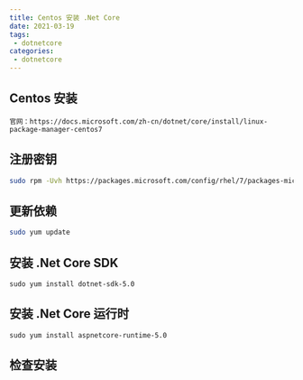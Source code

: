 ```yaml
---
title: Centos 安装 .Net Core
date: 2021-03-19
tags:
 - dotnetcore
categories:
 - dotnetcore
---
```


## Centos 安装

```
官网：https://docs.microsoft.com/zh-cn/dotnet/core/install/linux-package-manager-centos7
```

## 注册密钥

```sh
sudo rpm -Uvh https://packages.microsoft.com/config/rhel/7/packages-microsoft-prod.rpm
```

## 更新依赖

```sh
sudo yum update
```

## 安装 .Net Core SDK

```shell
sudo yum install dotnet-sdk-5.0
```

## 安装 .Net Core 运行时

```shell
sudo yum install aspnetcore-runtime-5.0
```

## 检查安装